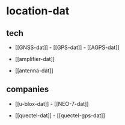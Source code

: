 
# location-dat

## tech 

- [[GNSS-dat]] - [[GPS-dat]] - [[AGPS-dat]]

- [[amplifier-dat]]

- [[antenna-dat]]

## companies 

- [[u-blox-dat]] - [[NEO-7-dat]]

- [[quectel-dat]] - [[quectel-gps-dat]]